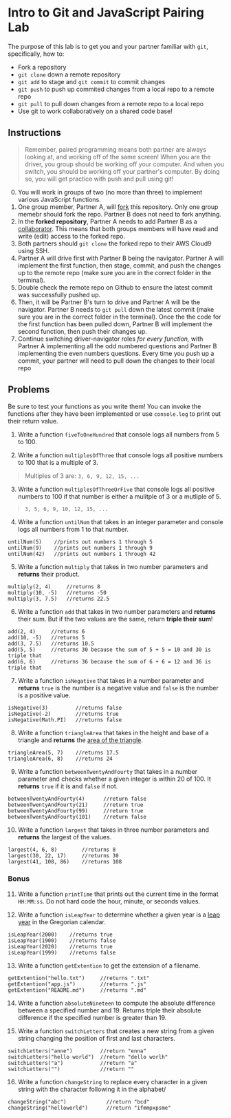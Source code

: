# Intro to Git and JavaScript Pairing Lab

The purpose of this lab is to get you and your partner familiar with `git`, specifically, how to:
* Fork a repository
* `git clone` down a remote repository
* `git add` to stage and `git commit` to commit changes
* `git push` to push up commited changes from a local repo to a remote repo
* `git pull` to pull down changes from a remote repo to a local repo
* Use git to work collaboratively on a shared code base!

## Instructions

> Remember, paired programming means both partner are always looking at, and working off of the same screen! When you are the driver, you group should be working off your computer. And when you switch, you should be working off your partner's computer. By doing so, you will get practice with push and pull using git!

0. You will work in groups of two (no more than three) to implement various JavaScript functions.  
1. One group member, Partner A, will [fork](https://guides.github.com/activities/forking/) this repository. Only one group memebr should fork the repo. Partner B does not need to fork anything.
2. In the **forked repository**, Partner A needs to add Partner B as a [collaborator](https://docs.github.com/en/account-and-profile/setting-up-and-managing-your-github-user-account/managing-access-to-your-personal-repositories/inviting-collaborators-to-a-personal-repository). This means that both groups members will have read and write (edit) access to the forked repo. 
3. Both partners should `git clone` the forked repo to their AWS Cloud9 using SSH. 
4. Partner A will drive first with Partner B being the navigator. Partner A will implement the first function, then stage, commit, and push the changes up to the remote repo (make sure you are in the correct folder in the terminal). 
5. Double check the remote repo on Github to ensure the latest commit was successfully pushed up. 
6. Then, it will be Partner B's turn to drive and Partner A will be the navigator. Partner B needs to `git pull` down the latest commit (make sure you are in the correct folder in the terminal). Once the the code for the first function has been pulled down, Partner B will implement the second function, then push their changes up.
7. Continue switching driver-navigator roles *for every function,* with Partner A implementing all the odd numbered questions and Partner B implementing the even numbers questions. Every time you push up a commit, your partner will need to pull down the changes to their local repo


## Problems

Be sure to test your functions as you write them! You can invoke the functions after they have been implemented or use `console.log` to print out their return value.

1. Write a function `fiveToOneHundred` that console logs all numbers from 5 to 100.

2. Write a function `multiplesOfThree` that console logs all positive numbers to 100 that is a multiple of 3.
> Multiples of 3 are: `3, 6, 9, 12, 15, ...`

3. Write a function `multiplesOfThreeOrFive` that console logs all positive numbers to 100 if that number is either a mulitple of 3 or a mutliple of 5.
> `3, 5, 6, 9, 10, 12, 15, ...`

4. Write a function `untilNum` that takes in an integer parameter and console logs all numbers from 1 to that number.
```
untilNum(5)    //prints out numbers 1 through 5
untilNum(9)    //prints out numbers 1 through 9
untilNum(42)   //prints out numbers 1 through 42
```

5. Write a function `multiply` that takes in two number parameters and **returns** their product.
```
multiply(2, 4)     //returns 8
multiply(10, -5)   //returns -50
multiply(3, 7.5)   //returns 22.5
```

6. Write a function `add` that takes in two number parameters and **returns** their sum. But if the two values are the same, return **triple their sum**!
```
add(2, 4)     //returns 6
add(10, -5)   //returns 5
add(3, 7.5)   //returns 10.5
add(5, 5)     //returns 30 because the sum of 5 + 5 = 10 and 30 is triple that
add(6, 6)     //returns 36 because the sum of 6 + 6 = 12 and 36 is triple that
```

7. Write a function `isNegative` that takes in a number parameter and **returns** `true` is the number is a negative value and `false` is the number is a positive value. 
```
isNegative(3)         //returns false
isNegative(-2)        //returns true
isNegative(Math.PI)   //returns false
```

8. Write a function `triangleArea` that takes in the height and base of a triangle and **returns** the [area of the triangle](https://www.mathsisfun.com/algebra/trig-area-triangle-without-right-angle.html). 
```
triangleArea(5, 7)    //returns 17.5
triangleArea(6, 8)    //returns 24
```

9. Write a function `betweenTwentyAndFourty` that takes in a number parameter and checks whether a given integer is within 20 of 100. It **returns** `true` if it is and `false` if not.
```
betweenTwentyAndFourty(4)      //return false
betweenTwentyAndFourty(21)     //return true
betweenTwentyAndFourty(99)     //return true
betweenTwentyAndFourty(101)    //return false
```

10. Write a function `largest` that takes in three number parameters and **returns** the largest of the values.
```
largest(4, 6, 8)        //returns 8
largest(30, 22, 17)     //returns 30
largest(41, 108, 86)    //returns 108
```

### Bonus

11. Write a function `printTime` that prints out the current time in the format `HH:MM:ss`. Do not hard code the hour, minute, or seconds values.

12. Write a function `isLeapYear` to determine whether a given year is a [leap year](https://www.rmg.co.uk/stories/topics/which-years-are-leap-years-can-you-have-leap-seconds#:~:text=To%20be%20a%20leap%20year,2028%20are%20all%20leap%20years.) in the Gregorian calendar.
```
isLeapYear(2000)    //returns true
isLeapYear(1900)    //returns false
isLeapYear(2020)    //returns true
isLeapYear(1999)    //returns false
```

13. Write a function `getExtention` to get the extension of a filename.
```
getExtention("hello.txt")     //returns ".txt"
getExtention("app.js")        //returns ".js"
getExtention("README.md")     //returns ".md"
```

14. Write a function `absoluteNineteen` to compute the absolute difference between a specified number and 19. Returns triple their absolute difference if the specified number is greater than 19.

15. Write a function `switchLetters` that creates a new string from a given string changing the position of first and last characters. 
```
switchLetters("anne")         //return "enna"
switchLetters("hello world")  //return "dello worlh"
switchLetters("a")            //return "a"
switchLetters("")             //return ""
```

16. Write a function `changeString` to replace every character in a given string with the character following it in the alphabet/
```
changeString("abc")             //return "bcd"
changeString("helloworld")      //return "ifmmpxpsme"
```
